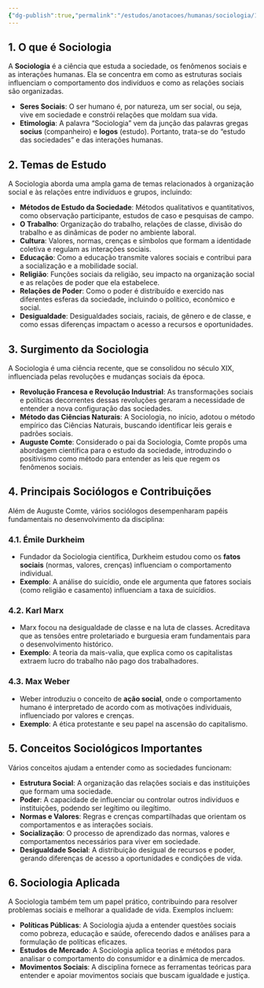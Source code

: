```yaml
---
{"dg-publish":true,"permalink":"/estudos/anotacoes/humanas/sociologia/1-teoria-da-sociologia/1-1-introducao-a-sociologia/","updated":"2025-03-11T00:54:23.808-03:00"}
---
```


## 1. O que é Sociologia

A **Sociologia** é a ciência que estuda a sociedade, os fenômenos sociais e as interações humanas. Ela se concentra em como as estruturas sociais influenciam o comportamento dos indivíduos e como as relações sociais são organizadas.

- **Seres Sociais**: O ser humano é, por natureza, um ser social, ou seja, vive em sociedade e constrói relações que moldam sua vida.
- **Etimologia**: A palavra “Sociologia” vem da junção das palavras gregas **socius** (companheiro) e **logos** (estudo). Portanto, trata-se do “estudo das sociedades” e das interações humanas.

## 2. Temas de Estudo

A Sociologia aborda uma ampla gama de temas relacionados à organização social e às relações entre indivíduos e grupos, incluindo:

- **Métodos de Estudo da Sociedade**: Métodos qualitativos e quantitativos, como observação participante, estudos de caso e pesquisas de campo.
- **O Trabalho**: Organização do trabalho, relações de classe, divisão do trabalho e as dinâmicas de poder no ambiente laboral.
- **Cultura**: Valores, normas, crenças e símbolos que formam a identidade coletiva e regulam as interações sociais.
- **Educação**: Como a educação transmite valores sociais e contribui para a socialização e a mobilidade social.
- **Religião**: Funções sociais da religião, seu impacto na organização social e as relações de poder que ela estabelece.
- **Relações de Poder**: Como o poder é distribuído e exercido nas diferentes esferas da sociedade, incluindo o político, econômico e social.
- **Desigualdade**: Desigualdades sociais, raciais, de gênero e de classe, e como essas diferenças impactam o acesso a recursos e oportunidades.

## 3. Surgimento da Sociologia

A Sociologia é uma ciência recente, que se consolidou no século XIX, influenciada pelas revoluções e mudanças sociais da época.

- **Revolução Francesa e Revolução Industrial**: As transformações sociais e políticas decorrentes dessas revoluções geraram a necessidade de entender a nova configuração das sociedades.
- **Método das Ciências Naturais**: A Sociologia, no início, adotou o método empírico das Ciências Naturais, buscando identificar leis gerais e padrões sociais.
- **Auguste Comte**: Considerado o pai da Sociologia, Comte propôs uma abordagem científica para o estudo da sociedade, introduzindo o positivismo como método para entender as leis que regem os fenômenos sociais.

## 4. Principais Sociólogos e Contribuições

Além de Auguste Comte, vários sociólogos desempenharam papéis fundamentais no desenvolvimento da disciplina:

### 4.1. **Émile Durkheim**

- Fundador da Sociologia científica, Durkheim estudou como os **fatos sociais** (normas, valores, crenças) influenciam o comportamento individual.
- **Exemplo**: A análise do suicídio, onde ele argumenta que fatores sociais (como religião e casamento) influenciam a taxa de suicídios.

### 4.2. **Karl Marx**

- Marx focou na desigualdade de classe e na luta de classes. Acreditava que as tensões entre proletariado e burguesia eram fundamentais para o desenvolvimento histórico.
- **Exemplo**: A teoria da mais-valia, que explica como os capitalistas extraem lucro do trabalho não pago dos trabalhadores.

### 4.3. **Max Weber**

- Weber introduziu o conceito de **ação social**, onde o comportamento humano é interpretado de acordo com as motivações individuais, influenciado por valores e crenças.
- **Exemplo**: A ética protestante e seu papel na ascensão do capitalismo.

## 5. Conceitos Sociológicos Importantes

Vários conceitos ajudam a entender como as sociedades funcionam:

- **Estrutura Social**: A organização das relações sociais e das instituições que formam uma sociedade.
- **Poder**: A capacidade de influenciar ou controlar outros indivíduos e instituições, podendo ser legítimo ou ilegítimo.
- **Normas e Valores**: Regras e crenças compartilhadas que orientam os comportamentos e as interações sociais.
- **Socialização**: O processo de aprendizado das normas, valores e comportamentos necessários para viver em sociedade.
- **Desigualdade Social**: A distribuição desigual de recursos e poder, gerando diferenças de acesso a oportunidades e condições de vida.

## 6. Sociologia Aplicada

A Sociologia também tem um papel prático, contribuindo para resolver problemas sociais e melhorar a qualidade de vida. Exemplos incluem:

- **Políticas Públicas**: A Sociologia ajuda a entender questões sociais como pobreza, educação e saúde, oferecendo dados e análises para a formulação de políticas eficazes.
- **Estudos de Mercado**: A Sociologia aplica teorias e métodos para analisar o comportamento do consumidor e a dinâmica de mercados.
- **Movimentos Sociais**: A disciplina fornece as ferramentas teóricas para entender e apoiar movimentos sociais que buscam igualdade e justiça.
